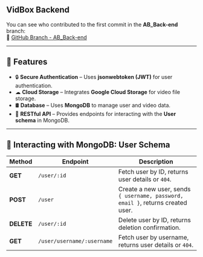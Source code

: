 ## VidBox Backend  

You can see who contributed to the first commit in the **AB_Back-end** branch:  
🔗 [GitHub Branch - AB_Back-end](https://github.com/lainl/VidBox-Backend/tree/AB_Back-end)  

---

## 🚀 Features  
- 🔒 **Secure Authentication** – Uses **jsonwebtoken (JWT)** for user authentication.  
- ☁ **Cloud Storage** – Integrates **Google Cloud Storage** for video file storage.  
- 🛢 **Database** – Uses **MongoDB** to manage user and video data.  
- 🔄 **RESTful API** – Provides endpoints for interacting with the **User schema** in MongoDB.  

---

## 📡 Interacting with MongoDB: User Schema  

| Method  | Endpoint                     | Description |
|---------|------------------------------|-------------|
| **GET**  | `/user/:id`                  | Fetch user by ID, returns user details or `404`. |
| **POST** | `/user`                      | Create a new user, sends `{ username, password, email }`, returns created user. |
| **DELETE** | `/user/:id`               | Delete user by ID, returns deletion confirmation. |
| **GET**  | `/user/username/:username`   | Fetch user by username, returns user details or `404`. |
